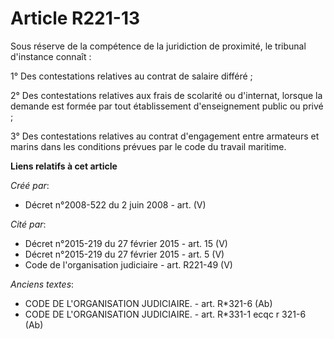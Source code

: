 # Article R221-13

Sous réserve de la compétence de la juridiction de proximité, le tribunal d'instance connaît :

1° Des contestations relatives au contrat de salaire différé ;

2° Des contestations relatives aux frais de scolarité ou d'internat, lorsque la demande est formée par tout établissement
d'enseignement public ou privé ;

3° Des contestations relatives au contrat d'engagement entre armateurs et marins dans les conditions prévues par le code du
travail maritime.

**Liens relatifs à cet article**

_Créé par_:

  - Décret n°2008-522 du 2 juin 2008 - art. (V)

_Cité par_:

  - Décret n°2015-219 du 27 février 2015 - art. 15 (V)
  - Décret n°2015-219 du 27 février 2015 - art. 5 (V)
  - Code de l'organisation judiciaire - art. R221-49 (V)

_Anciens textes_:

  - CODE DE L'ORGANISATION JUDICIAIRE. - art. R*321-6 (Ab)
  - CODE DE L'ORGANISATION JUDICIAIRE. - art. R*331-1 ecqc r 321-6 (Ab)
